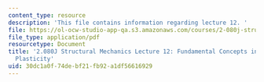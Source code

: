 ```yaml
---
content_type: resource
description: 'This file contains information regarding lecture 12. '
file: https://ol-ocw-studio-app-qa.s3.amazonaws.com/courses/2-080j-structural-mechanics-fall-2013/30dc1a0f74debf21fb92a1df56616929_MIT2_080JF13_Lecture12.pdf
file_type: application/pdf
resourcetype: Document
title: '2.080J Structural Mechanics Lecture 12: Fundamental Concepts in Structural
  Plasticity'
uid: 30dc1a0f-74de-bf21-fb92-a1df56616929
---
```

